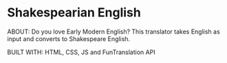 # Shakespearian English

ABOUT:
Do you love Early Modern English? This translator takes English as input and converts to Shakespeare English.

BUILT WITH:
HTML, CSS, JS and FunTranslation API

